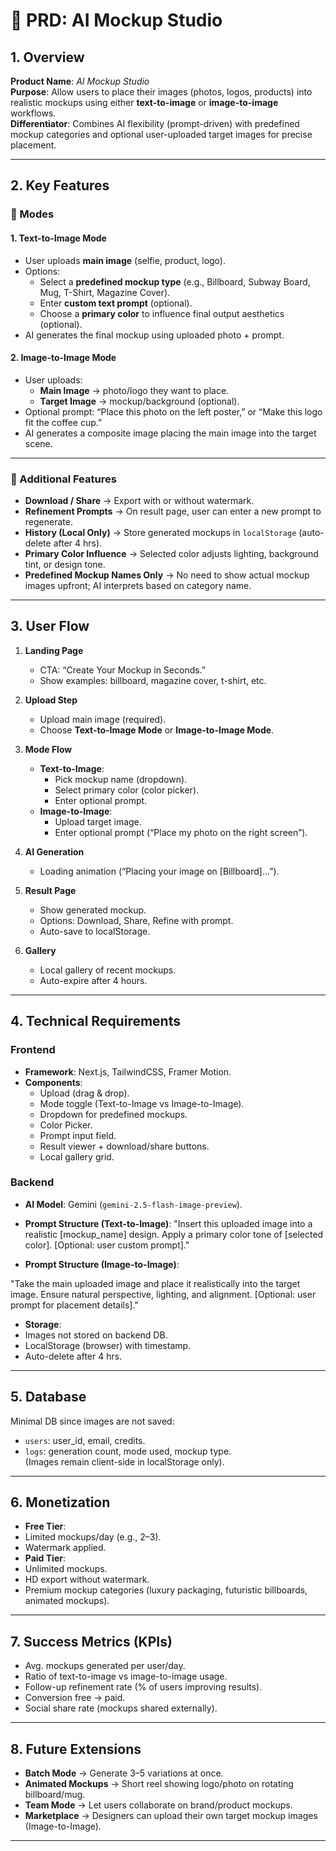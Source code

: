 # 📘 PRD: AI Mockup Studio

## 1. Overview
**Product Name**: *AI Mockup Studio*  
**Purpose**: Allow users to place their images (photos, logos, products) into realistic mockups using either **text-to-image** or **image-to-image** workflows.  
**Differentiator**: Combines AI flexibility (prompt-driven) with predefined mockup categories and optional user-uploaded target images for precise placement.  

---

## 2. Key Features

### 🔹 Modes

#### 1. Text-to-Image Mode
- User uploads **main image** (selfie, product, logo).  
- Options:
  - Select a **predefined mockup type** (e.g., Billboard, Subway Board, Mug, T-Shirt, Magazine Cover).  
  - Enter **custom text prompt** (optional).  
  - Choose a **primary color** to influence final output aesthetics (optional).  
- AI generates the final mockup using uploaded photo + prompt.

#### 2. Image-to-Image Mode
- User uploads:
  - **Main Image** → photo/logo they want to place.  
  - **Target Image** → mockup/background (optional).  
- Optional prompt: “Place this photo on the left poster,” or “Make this logo fit the coffee cup.”  
- AI generates a composite image placing the main image into the target scene.  

---

### 🔹 Additional Features
- **Download / Share** → Export with or without watermark.  
- **Refinement Prompts** → On result page, user can enter a new prompt to regenerate.  
- **History (Local Only)** → Store generated mockups in `localStorage` (auto-delete after 4 hrs).  
- **Primary Color Influence** → Selected color adjusts lighting, background tint, or design tone.  
- **Predefined Mockup Names Only** → No need to show actual mockup images upfront; AI interprets based on category name.  

---

## 3. User Flow

1. **Landing Page**
   - CTA: “Create Your Mockup in Seconds.”  
   - Show examples: billboard, magazine cover, t-shirt, etc.

2. **Upload Step**
   - Upload main image (required).  
   - Choose **Text-to-Image Mode** or **Image-to-Image Mode**.  

3. **Mode Flow**
   - **Text-to-Image**:
     - Pick mockup name (dropdown).  
     - Select primary color (color picker).  
     - Enter optional prompt.  
   - **Image-to-Image**:
     - Upload target image.  
     - Enter optional prompt (“Place my photo on the right screen”).  

4. **AI Generation**
   - Loading animation (“Placing your image on [Billboard]...”).  

5. **Result Page**
   - Show generated mockup.  
   - Options: Download, Share, Refine with prompt.  
   - Auto-save to localStorage.  

6. **Gallery**
   - Local gallery of recent mockups.  
   - Auto-expire after 4 hours.  

---

## 4. Technical Requirements

### Frontend
- **Framework**: Next.js, TailwindCSS, Framer Motion.  
- **Components**:
  - Upload (drag & drop).  
  - Mode toggle (Text-to-Image vs Image-to-Image).  
  - Dropdown for predefined mockups.  
  - Color Picker.  
  - Prompt input field.  
  - Result viewer + download/share buttons.  
  - Local gallery grid.  

### Backend
- **AI Model**: Gemini (`gemini-2.5-flash-image-preview`).  
- **Prompt Structure (Text-to-Image)**:
"Insert this uploaded image into a realistic [mockup_name] design.
Apply a primary color tone of [selected color].
[Optional: user custom prompt]."

- **Prompt Structure (Image-to-Image)**:


"Take the main uploaded image and place it realistically into the target image.
Ensure natural perspective, lighting, and alignment.
[Optional: user prompt for placement details]."
- **Storage**:
- Images not stored on backend DB.
- LocalStorage (browser) with timestamp.
- Auto-delete after 4 hrs.  

---

## 5. Database
Minimal DB since images are not saved:  
- `users`: user_id, email, credits.  
- `logs`: generation count, mode used, mockup type.  
(Images remain client-side in localStorage only).  

---

## 6. Monetization
- **Free Tier**:
- Limited mockups/day (e.g., 2–3).  
- Watermark applied.  
- **Paid Tier**:
- Unlimited mockups.  
- HD export without watermark.  
- Premium mockup categories (luxury packaging, futuristic billboards, animated mockups).  

---

## 7. Success Metrics (KPIs)
- Avg. mockups generated per user/day.  
- Ratio of text-to-image vs image-to-image usage.  
- Follow-up refinement rate (% of users improving results).  
- Conversion free → paid.  
- Social share rate (mockups shared externally).  

---

## 8. Future Extensions
- **Batch Mode** → Generate 3–5 variations at once.  
- **Animated Mockups** → Short reel showing logo/photo on rotating billboard/mug.  
- **Team Mode** → Let users collaborate on brand/product mockups.  
- **Marketplace** → Designers can upload their own target mockup images (Image-to-Image).  

---
